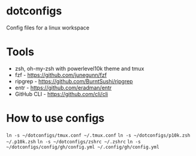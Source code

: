 # dotconfigs
Config files for a linux workspace

# Tools
* zsh, oh-my-zsh with powerlevel10k theme and tmux
* fzf - https://github.com/junegunn/fzf
* ripgrep - https://github.com/BurntSushi/ripgrep
* entr - https://github.com/eradman/entr
* GitHub CLI - https://github.com/cli/cli

# How to use configs
`ln -s ~/dotconfigs/tmux.conf ~/.tmux.conf`
`ln -s ~/dotconfigs/p10k.zsh ~/.p10k.zsh`
`ln -s ~/dotconfigs/zshrc ~/.zshrc`
`ln -s ~/dotconfigs/config/gh/config.yml ~/.config/gh/config.yml`

